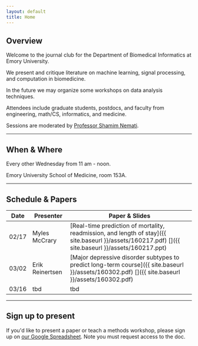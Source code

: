 ```yaml
---
layout: default
title: Home
---
```


## Overview
<a name="overview"></a>

Welcome to the journal club for the Department of Biomedical Informatics at Emory University.

We present and critique literature on machine learning, signal processing, and computation in biomedicine.

In the future we may organize some workshops on data analysis techniques.

Attendees include graduate students, postdocs, and faculty from engineering, math/CS, informatics, and medicine.

Sessions are moderated by [Professor Shamim Nemati](http://scholar.harvard.edu/shamim/home).

---

## When & Where
<a name="whenwhere"></a>

Every other Wednesday from 11 am - noon.

Emory University School of Medicine, room 153A.

---

## Schedule & Papers
<a name="schedule"></a>

Date | Presenter | Paper & Slides
--- | --- | ---
02/17 | Myles McCrary | [Real-time prediction of mortality, readmission, and length of stay]({{ site.baseurl }}/assets/160217.pdf) [<i class='fa fa-file-powerpoint-o'></i>]({{ site.baseurl }}/assets/160217.ppt)
03/02 | Erik Reinertsen | [Major depressive disorder subtypes to predict long-term course]({{ site.baseurl }}/assets/160302.pdf) [<i class='fa fa-file-powerpoint-o'></i>]({{ site.baseurl }}/assets/160302.pdf)
03/16 | tbd | tbd

---

## Sign up to present
<a name="signup"></a>

If you'd like to present a paper or teach a methods workshop, please sign up on [our Google Spreadsheet](https://docs.google.com/spreadsheets/d/1HAbPUJqG1CfmrVLARFLbxASiGBQ65ZB3ri1jLS8TTGg/edit#gid=1168976780). Note you must request access to the doc.
